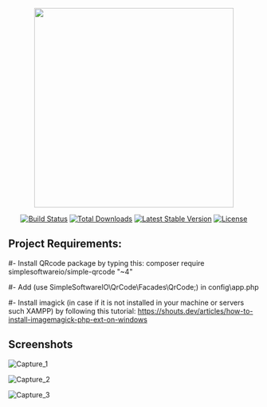 <p align="center"><a href="https://laravel.com" target="_blank"><img src="https://raw.githubusercontent.com/laravel/art/master/logo-lockup/5%20SVG/2%20CMYK/1%20Full%20Color/laravel-logolockup-cmyk-red.svg" width="400"></a></p>

<p align="center">
<a href="https://travis-ci.org/laravel/framework"><img src="https://travis-ci.org/laravel/framework.svg" alt="Build Status"></a>
<a href="https://packagist.org/packages/laravel/framework"><img src="https://img.shields.io/packagist/dt/laravel/framework" alt="Total Downloads"></a>
<a href="https://packagist.org/packages/laravel/framework"><img src="https://img.shields.io/packagist/v/laravel/framework" alt="Latest Stable Version"></a>
<a href="https://packagist.org/packages/laravel/framework"><img src="https://img.shields.io/packagist/l/laravel/framework" alt="License"></a>
</p>

## Project Requirements:

#- Install QRcode package by typing this: composer require simplesoftwareio/simple-qrcode "~4"

#- Add (use SimpleSoftwareIO\QrCode\Facades\QrCode;) in config\app.php

#- Install imagick (in case if it is not installed in your machine or servers such XAMPP) 
by following this tutorial: https://shouts.dev/articles/how-to-install-imagemagick-php-ext-on-windows

## Screenshots

![Capture_1](https://user-images.githubusercontent.com/23232229/174978866-c7bc2203-f66f-4a45-8ecb-df741233d038.PNG)


![Capture_2](https://user-images.githubusercontent.com/23232229/174978912-43c086f2-69a2-4a53-802b-89dde5287725.PNG)


![Capture_3](https://user-images.githubusercontent.com/23232229/174978964-6e542aab-953d-4667-b140-e48672a25d93.PNG)


